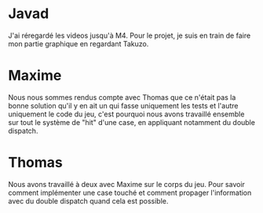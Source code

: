 # Javad

J'ai réregardé les videos jusqu'à M4. Pour le projet, je suis en train de faire mon partie graphique en regardant Takuzo.

# Maxime

Nous nous sommes rendus compte avec Thomas que ce n'était pas la bonne solution qu'il y en ait un qui fasse uniquement les tests et l'autre uniquement le code du jeu, c'est pourquoi nous avons travaillé ensemble sur tout le système de "hit" d'une case, en appliquant notamment du double dispatch.

# Thomas 

Nous avons travaillé à deux avec Maxime sur le corps du jeu. Pour savoir comment implémenter une case touché et comment propager l'information avec du double dispatch quand cela est possible.
